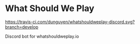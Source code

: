 # What Should We Play

https://travis-ci.com/dunguyen/whatshouldweplay-discord.svg?branch=develop

Discord bot for whatshouldweplay.io

